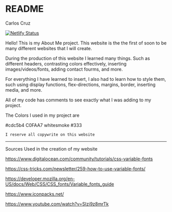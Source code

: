 # README

Carlos Cruz 

[![Netlify Status](https://api.netlify.com/api/v1/badges/ebb9127a-86aa-4438-9b0b-94244be26907/deploy-status)](https://app.netlify.com/sites/about-me-cruz1508/deploys)

Hello! This is my About Me project. This website is the the first of soon to be many different websites that I will create.

During the production of this website I learned many things. Such as different headers, contrasting colors effectively, inserting images/videos/fonts, adding contact fourms, and more. 

For everything I have learned to insert, I also had to learn how to style them, such using display functions, flex-directions, margins, border, inserting media, and more. 

All of my code has comments to see exactly what I was adding to my project.

The Colors I used in my project are

#cdc5b4 C0FAA7 whitesmoke #333

    I reserve all copywrite on this website
______________________________________________________
Sources Used in the creation of my website 

https://www.digitalocean.com/community/tutorials/css-variable-fonts 

https://css-tricks.com/newsletter/259-how-to-use-variable-fonts/ 

https://developer.mozilla.org/en-US/docs/Web/CSS/CSS_fonts/Variable_fonts_guide 

https://www.iconpacks.net/ 

https://www.youtube.com/watch?v=SIzi9z8mrTk